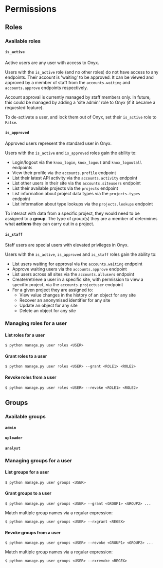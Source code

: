 # Permissions

## Roles

### Available roles

#### `is_active`

Active users are any user with access to Onyx.

Users with the `is_active` role (and no other roles) do not have access to any endpoints. Their account is 'waiting' to be approved. It can be viewed and approved by a member of staff from the `accounts.waiting` and `accounts.approve` endpoints respectively.

Account approval is currently managed by staff members only. In future, this could be managed by adding a 'site admin' role to Onyx (if it became a requested feature).

To de-activate a user, and lock them out of Onyx, set their `is_active` role to `False`.

#### `is_approved`

Approved users represent the standard user in Onyx.

Users with the `is_active` and `is_approved` roles gain the ability to:

- Login/logout via the `knox_login`, `knox_logout` and `knox_logoutall` endpoints
- View their profile via the `accounts.profile` endpoint
- List their latest API activity via the `accounts.activity` endpoint
- List other users in their site via the `accounts.siteusers` endpoint
- List their available projects via the `projects` endpoint
- List information about project data types via the `projects.types` endpoint
- List information about type lookups via the `projects.lookups` endpoint

To interact with data from a specific project, they would need to be assigned to a **group**. The type of group(s) they are a member of determines what **actions** they can carry out in a project.

#### `is_staff`

Staff users are special users with elevated privileges in Onyx.

Users with the `is_active`, `is_approved` and `is_staff` roles gain the ability to:

- List users waiting for approval via the `accounts.waiting` endpoint
- Approve waiting users via the `accounts.approve` endpoint
- List users across all sites via the `accounts.allusers` endpoint
- Create/retrieve a user in a specific site, with permission to view a specific project, via the `accounts.projectuser` endpoint
- For a given project they are assigned to:
  - View value changes in the history of an object for any site
  - Recover an anonymised identifier for any site
  - Update an object for any site
  - Delete an object for any site

### Managing roles for a user

#### List roles for a user

```
$ python manage.py user roles <USER>
```

#### Grant roles to a user

```
$ python manage.py user roles <USER> --grant <ROLE1> <ROLE2>
```

#### Revoke roles from a user

```
$ python manage.py user roles <USER> --revoke <ROLE1> <ROLE2>
```

## Groups

### Available groups

#### `admin`

#### `uploader`

#### `analyst`

### Managing groups for a user

#### List groups for a user

```
$ python manage.py user groups <USER>
```

#### Grant groups to a user

```
$ python manage.py user groups <USER> --grant <GROUP1> <GROUP2> ...
```

Match multiple group names via a regular expression:

```
$ python manage.py user groups <USER> --rxgrant <REGEX>
```

#### Revoke groups from a user

```
$ python manage.py user groups <USER> --revoke <GROUP1> <GROUP2> ...
```

Match multiple group names via a regular expression:

```
$ python manage.py user groups <USER> --rxrevoke <REGEX>
```
